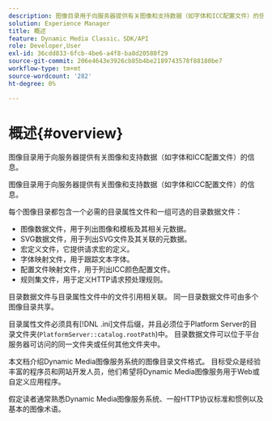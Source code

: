 ```yaml
---
description: 图像目录用于向服务器提供有关图像和支持数据（如字体和ICC配置文件）的信息。
solution: Experience Manager
title: 概述
feature: Dynamic Media Classic，SDK/API
role: Developer,User
exl-id: 36cdd833-6fcb-4be6-a4f8-ba8d20580f29
source-git-commit: 206e4643e3926cb85b4be2189743578f88180be7
workflow-type: tm+mt
source-wordcount: '282'
ht-degree: 0%

---
```


# 概述{#overview}

图像目录用于向服务器提供有关图像和支持数据（如字体和ICC配置文件）的信息。

图像目录用于向服务器提供有关图像和支持数据（如字体和ICC配置文件）的信息。

每个图像目录都包含一个必需的目录属性文件和一组可选的目录数据文件：

* 图像数据文件，用于列出图像和模板及其相关元数据。
* SVG数据文件，用于列出SVG文件及其关联的元数据。
* 宏定义文件，它提供请求宏的定义。
* 字体映射文件，用于跟踪文本字体。
* 配置文件映射文件，用于列出ICC颜色配置文件。
* 规则集文件，用于定义HTTP请求预处理规则。

目录数据文件与目录属性文件中的文件引用相关联。 同一目录数据文件可由多个图像目录共享。

目录属性文件必须具有[!DNL .ini]文件后缀，并且必须位于Platform Server的目录文件夹(`PlatformServer::catalog.rootPath`)中。 目录数据文件可以位于平台服务器可访问的同一文件夹或任何其他文件夹中。

本文档介绍Dynamic Media图像服务系统的图像目录文件格式。 目标受众是经验丰富的程序员和网站开发人员，他们希望将Dynamic Media图像服务用于Web或自定义应用程序。

假定读者通常熟悉Dynamic Media图像服务系统、一般HTTP协议标准和惯例以及基本的图像术语。
